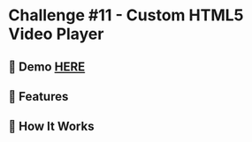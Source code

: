 # Challenge #11 - Custom HTML5 Video Player

## 📸 Demo [HERE](https://hmothershed.github.io/JavaScript30/11-Custom-Video-Player/)

## 🚀 Features

## 🔧 How It Works
